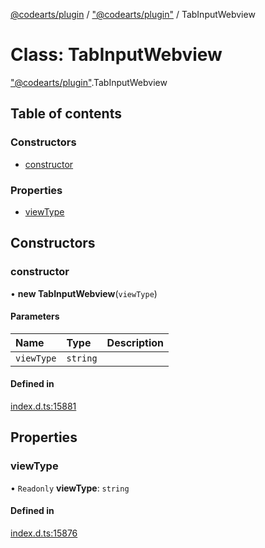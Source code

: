 [@codearts/plugin](../README.md) / ["@codearts/plugin"](../modules/_codearts_plugin_.md) / TabInputWebview

# Class: TabInputWebview

["@codearts/plugin"](../modules/_codearts_plugin_.md).TabInputWebview

## Table of contents

### Constructors

- [constructor](codearts_plugin_.TabInputWebview.md#constructor)

### Properties

- [viewType](codearts_plugin_.TabInputWebview.md#viewtype)

## Constructors

### constructor

• **new TabInputWebview**(`viewType`)

#### Parameters

| Name | Type | Description |
| :------ | :------ | :------ |
| `viewType` | `string` |  |

#### Defined in

[index.d.ts:15881](https://github.com/huaweicloud/cloudide-plugin-api/blob/a4193a8/index.d.ts#L15881)

## Properties

### viewType

• `Readonly` **viewType**: `string`

#### Defined in

[index.d.ts:15876](https://github.com/huaweicloud/cloudide-plugin-api/blob/a4193a8/index.d.ts#L15876)

